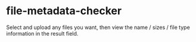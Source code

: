 # file-metadata-checker
Select and upload any files you want, then view the name / sizes / file type information in the result field. 
